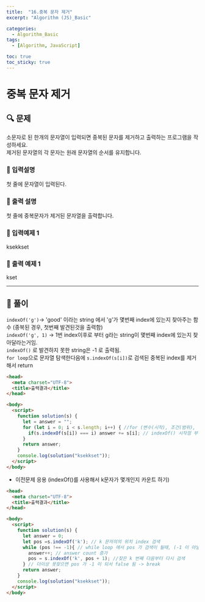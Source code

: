 ```yaml
---
title:  "16.중복 문자 제거"
excerpt: "Algorithm (JS)_Basic"

categories:
  - Algorithm_Basic
tags:
  - [Algorithm, JavaScript]

toc: true
toc_sticky: true
---
```


# 중복 문자 제거

##  🔍 문제 
소문자로 된 한개의 문자열이 입력되면 중복된 문자를 제거하고 출력하는 프로그램을 작성하세요.  
제거된 문자열의 각 문자는 원래 문자열의 순서를 유지합니다.

### 🔹 입력설명
첫 줄에 문자열이 입력된다.

### 🔹 출력 설명
첫 줄에 중복문자가 제거된 문자열을 출력합니다.

### 🔹 입력예제 1
ksekkset

### 🔹 출력 예제 1
kset

----

##  📌 풀이
`indexOf('g')`-> 'good' 이라는 string 에서 'g'가 몇번째 index에 있는지 찾아주는 함수 (중복된 경우, 첫번째 발견된것을 출력함)  
`indexOf('g', 1)` -> 1번 index이후로 부터 g라는 string이 몇번째 index에 있는지 찾아달라는거임.   
`indexOf()` 로 발견하지 못한 string은 -1 로 출력됨.  
`for loop`으로 문자열 탐색한다음에 `s.indexOf(s[i])`로 검색된 중복된 index를 제거해서 return



```html
<head>
  <meta charset="UTF-8">
  <title>출력결과</title>
</head>

<body>
  <script>
    function solution(s) {
      let = answer = "";
      for (let i = 0; i < s.length; i++) { //for (변수(시작), 조건(범위), 결과값(1씩 증가))
        if(s.indexOf(s[i]) === i) answer += s[i]; // indexOf() 시작점 부터 검색된 index 가 처음 index와 같은 경우에 answer 출력
      }
      return answer;
    }
    console.log(solution("ksekkset"));
  </script>
</body>
```


- 이전문제 응용 (indexOf()를 사용해서 k문자가 몇개인지 카운트 하기) 


```html
<head>
  <meta charset="UTF-8">
  <title>출력결과</title>
</head>

<body>
  <script>
    function solution(s) {
      let answer = 0;
      let pos =s.indexOf('k'); // k 문자의의 위치 index 검색
      while (pos !== -1){ // while loop 에서 pos 가 검색이 될때, (-1 이 아닐 경우)
        answer++; // answer count 증가
        pos = s.indexOf('k', pos + 1); //찾은 k 번째 다음부터 다시 검색
      } // 더이상 못찾으면 pos 가 -1 이 되서 false 됨 -> break
      return answer;
    }
    console.log(solution("ksekkset"));
  </script>
</body>
```
